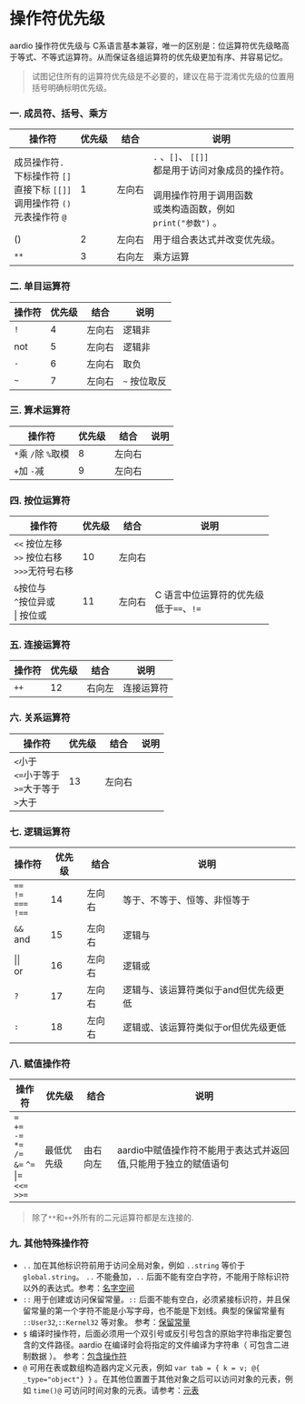 # 操作符优先级

aardio 操作符优先级与 C系语言基本兼容，唯一的区别是：位运算符优先级略高于等式、不等式运算符。从而保证各组运算符的优先级更加有序、并容易记忆。  

> 试图记住所有的运算符优先级是不必要的，建议在易于混淆优先级的位置用括号明确标明优先级。

### 一. 成员符、括号、乘方  

| 操作符 | 优先级 | 结合 | 说明 |
| --- | --- | --- | --- |
| 成员操作符`.`<br>下标操作符 `[]` <br>直接下标 `[[]]`<br>调用操作符 `()` <br>元表操作符 `@` | 1 | 左向右 | `.` 、`[]`、 `[[]]` <br>都是用于访问对象成员的操作符。<br><br>调用操作符用于调用函数<br>或类构造函数，例如 <br>`print("参数")` 。 |
| () | 2 | 左向右 | 用于组合表达式并改变优先级。 |
| `**` | 3 | 右向左 | 乘方运算 |

### 二. 单目运算符

| 操作符 | 优先级 | 结合 | 说明 |
| --- | --- | --- | --- |
| `!` | 4 | 左向右 | 逻辑非 |
| not | 5 | 左向右 | 逻辑非 |
| `-` | 6 | 左向右 | 取负 |
| `~` | 7 | 左向右 | `~` 按位取反 |

### 三. 算术运算符  

| 操作符 | 优先级 | 结合 | 说明 |
| --- | --- | --- | --- |
| `*`乘 `/`除 `%`取模 | 8 | 左向右 |  |
| `+`加 `-`减 | 9 | 左向右 |  |

### 四. 按位运算符

| 操作符 | 优先级 | 结合 | 说明 |
| --- | --- | --- | --- |
| `<<` 按位左移 <br>`>>` 按位右移 <br>`>>>`无符号右移 | 10 | 左向右 |  |
| `&`按位与 <br>`^`按位异或 <br>&#x7c; 按位或 | 11 | 左向右 | C 语言中位运算符的优先级<br>低于`==`、`!=` |

### 五. 连接运算符  

| 操作符 | 优先级 | 结合 | 说明 |
| --- | --- | --- | --- |
| `++` | 12 | 右向左 | 连接运算符 |

### 六. 关系运算符  

| 操作符 | 优先级 | 结合 | 说明 |
| --- | --- | --- | --- |
| `<`小于 <br>`<=`小于等于 <br>`>=`大于等于 <br>`>`大于 | 13 | 左向右 |  |

### 七. 逻辑运算符  

| 操作符 | 优先级 | 结合 | 说明 |
| --- | --- | --- | --- |
| `==` <br>`!=` <br>`===` <br>`!==` | 14 | 左向右 | 等于、不等于、恒等、非恒等于 |
| `&&` and | 15 | 左向右 | 逻辑与 |
| &#x7c;&#x7c; <br>or | 16 | 左向右 | 逻辑或 |
| `?` | 17 | 左向右 | 逻辑与、该运算符类似于and但优先级更低 |
| `:` | 18 | 左向右 | 逻辑或、该运算符类似于or但优先级更低 |

### 八. 赋值操作符

| 操作符 | 优先级 | 结合 | 说明 |
| --- | --- | --- | --- |
| `=` <br>`+=` <br>`-=` <br>`*=` <br>`/=` <br> `&=` `^=` <br>&#x7c;= <br>`<<=` <br>`>>=` | 最低优先级 | 由右向左 | aardio中赋值操作符不能用于表达式并返回值,只能用于独立的赋值语句 |

> 除了`**`和`++`外所有的二元运算符都是左连接的.

### 九. 其他特殊操作符

- `..` 加在其他标识符前用于访问全局对象，例如 `..string` 等价于 `global.string`。 `..` 不能叠加，`..` 后面不能有空白字符，不能用于除标识符以外的表达式。参考：[名字空间](../namespace.md)
- `::` 用于创建或访问保留常量。`::` 后面不能有空白，必须紧接标识符，并且保留常量的第一个字符不能是小写字母，也不能是下划线。典型的保留常量有 `::User32`,`::Kernel32` 等对象。 参考：[保留常量](../variables-and-constants.md)
- `$`  编译时操作符，后面必须用一个双引号或反引号包含的原始字符串指定要包含的文件路径。aardio 在编译时会将指定的文件编译为字符串（ 可包含二进制数据 ）。 参考：[包含操作符](include.md)
- `@`  可用在表或数组构造器内定义元表，例如 `var tab = { k = v; @{ _type="object"} }` 。在其他位置置于其他对象之后可以访问对象的元表，例如 `time()@` 可访问时间对象的元表。请参考：[元表](../datatype/table/_.md)